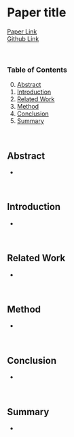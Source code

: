 # Paper title

[Paper Link]() \
[Github Link]()

</br>

### Table of Contents
0. [Abstract](##Abstract)
0. [Introduction](##Introduction)
0. [Related Work](##RelatedWork)
0. [Method](##Method)
0. [Conclusion](##Conclusion)
0. [Summary](##Summary)

</br>

## Abstract

- 

</br>

## Introduction
- 

</br>

## Related Work
- 

</br>

## Method
- 

</br>

## Conclusion
- 

</br>

## Summary
- 
